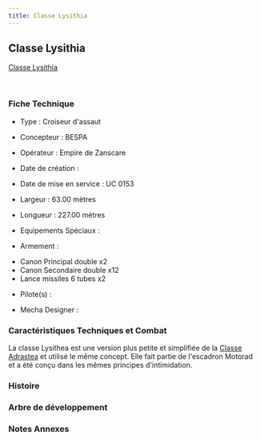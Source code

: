```yaml
---
title: Classe Lysithia
---
```


Classe Lysithia
---------------





[Classe Lysithia](javascript:change_image_m('images/stories/saga/vgundam/mechas/lysithea.png');)

 

### Fiche Technique


- Type : Croiseur d'assaut
  
- Concepteur : BESPA
  
- Opérateur : Empire de Zanscare
  
- Date de création : 
  
- Date de mise en service : UC 0153
  
- Largeur : 63.00 mètres
  
- Longueur : 227.00 mètres
  
- Equipements Spéciaux :




- Armement :


* Canon Principal double x2
* Canon Secondaire double x12
* Lance missiles 6 tubes x2


- Pilote(s) : 





- Mecha Designer : 


### Caractéristiques Techniques et Combat


La classe Lysithea est une version plus petite et simplifiée de la [Classe Adrastea](uc/victory-gundam/classe-adrastea.html) et utilisé le même concept. Elle fait partie de l'escadron Motorad et a été conçu dans les mêmes principes d'intimidation. 


### Histoire


### Arbre de développement


### Notes Annexes


